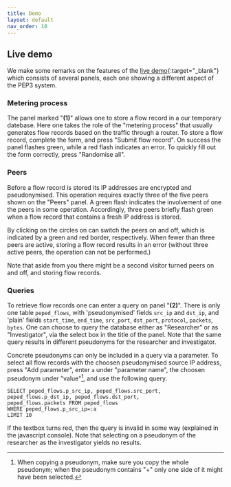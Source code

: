```yaml
---
title: Demo
layout: default
nav_order: 10
---
```

## Live demo

We make some remarks on the features of 
the [live demo](/links/demo){:target="_blank"} 
which consists of several panels, 
each one showing a different aspect of the PEP3 system.

### Metering process
The panel marked "**(1)**"
allows one to store a flow record in a our temporary datebase.
Here one takes the role of the "metering process"
that usually generates flow records based
on the traffic through a router.
To store a flow record, 
complete the form,
and press "Submit flow record".
On success
the panel flashes green,
while a red flash indicates an error.
To quickly fill out the form correctly,
press "Randomise all".

### Peers
Before a flow record is stored
its IP addresses are encrypted and pseudonymised.
This operation requires exactly three of the five peers
shown on the "Peers" panel.
A green flash indicates
the involvement of one the peers in some operation.
Accordingly, three peers briefly flash green 
when a flow record that contains a fresh IP address is stored.

By clicking on the circles on can switch the peers on and off,
which is indicated by a green and red border, respectively.
When fewer than three peers are active,
storing a flow record results in an error
(without three active peers, the operation can not be performed.)

Note that aside from you there might be a second visitor
turned peers on and off, and storing flow records.

### Queries
To retrieve flow records one can enter
a query on panel "**(2)**".
There is only one table `peped_flows`,
with 'pseudonymised' fields
`src_ip` and `dst_ip`,
and
 'plain' fields `start_time`, `end_time`, `src_port`, `dst_port`,
`protocol`, `packets`, `bytes`.
One can choose to query the database either as "Researcher"
or as "Investigator", via the select box in the
title of the panel.  Note that the same query results in different
pseudonyms for the researcher and investigator.

Concrete pseudonyms can only be included in a query via a parameter.
To select all flow records with the choosen pseudonymised source IP address,
press "Add parameter", enter `a` under "parameter name", the
choosen pseudonym under "value"[^1], and use the 
following query.
```
SELECT peped_flows.p_src_ip, peped_flows.src_port, 
peped_flows.p_dst_ip, peped_flows.dst_port,
peped_flows.packets FROM peped_flows
WHERE peped_flows.p_src_ip=:a
LIMIT 10
```
If the textbox turns red,
then the query is invalid in some way
(explained in the javascript console).
Note that selecting on a pseudonym of the researcher as the investigator
yields no results.


[^1]: When copying a pseudonym, make sure you copy the whole pseudonym; when the pseudonym contains "+" only one side of it might have been selected.







